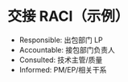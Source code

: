 # 交接 RACI（示例）

- Responsible: 出包部门 LP
- Accountable: 接包部门负责人
- Consulted: 技术主管/质量
- Informed: PM/EP/相关干系
